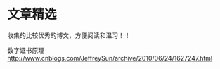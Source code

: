 # 文章精选
收集的比较优秀的博文，方便阅读和温习！！

数字证书原理        http://www.cnblogs.com/JeffreySun/archive/2010/06/24/1627247.html
